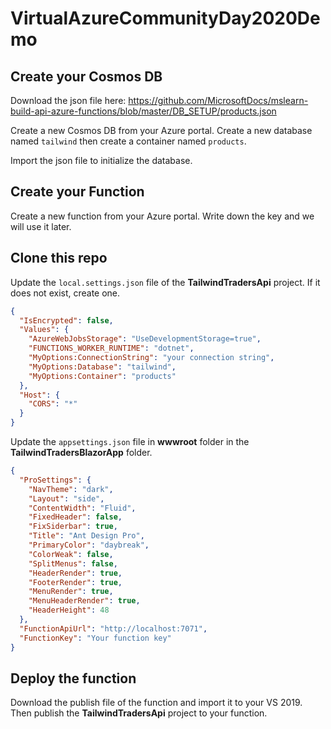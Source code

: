 # VirtualAzureCommunityDay2020Demo

## Create your Cosmos DB
Download the json file here: https://github.com/MicrosoftDocs/mslearn-build-api-azure-functions/blob/master/DB_SETUP/products.json

Create a new Cosmos DB from your Azure portal. Create a new database named `tailwind` then create a container named `products`.

Import the json file to initialize the database.
## Create your Function
Create a new function from your Azure portal. Write down the key and we will use it later.
## Clone this repo
Update the `local.settings.json` file of the **TailwindTradersApi** project. If it does not exist, create one.
```json
{
  "IsEncrypted": false,
  "Values": {
    "AzureWebJobsStorage": "UseDevelopmentStorage=true",
    "FUNCTIONS_WORKER_RUNTIME": "dotnet",
    "MyOptions:ConnectionString": "your connection string",
    "MyOptions:Database": "tailwind",
    "MyOptions:Container": "products"
  },
  "Host": {
    "CORS": "*"
  }
}
```
Update the `appsettings.json` file in **wwwroot** folder in the **TailwindTradersBlazorApp** folder.
```json
{
  "ProSettings": {
    "NavTheme": "dark",
    "Layout": "side",
    "ContentWidth": "Fluid",
    "FixedHeader": false,
    "FixSiderbar": true,
    "Title": "Ant Design Pro",
    "PrimaryColor": "daybreak",
    "ColorWeak": false,
    "SplitMenus": false,
    "HeaderRender": true,
    "FooterRender": true,
    "MenuRender": true,
    "MenuHeaderRender": true,
    "HeaderHeight": 48
  },
  "FunctionApiUrl": "http://localhost:7071",
  "FunctionKey": "Your function key"
}
```

## Deploy the function
Download the publish file of the function and import it to your VS 2019. Then publish the **TailwindTradersApi** project to your function.

